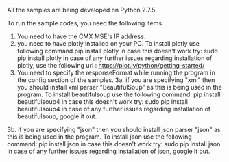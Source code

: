 All the samples are being developed on Python 2.7.5

To run the sample codes, you need the following items.

1. You need to have the CMX MSE's IP address.
2. you need to have plotly installed on your PC.
	To install plotly use following command
		pip install plotly
		in case this doesn't work try: sudo pip install plotly
		in case of any further issues regarding installation of plotly, use the following url : https://plot.ly/python/getting-started/
3. You need to specify the responseFormat while running the program in the config section of the samples.
3a.	if you are specifying "xml" then you should install xml parser "BeautifulSoup" as this is being used in the program. 
	To install beautifulsoup use the following command:
		pip install beautifulsoup4
		in case this doesn't work try: sudo pip install beautifulsoup4
		in case of any further issues regarding installation of beautifulsoup, google it out.

3b. if you are specifying "json" then you should install json parser "json" as this is being used in the program. 
	To install json use the following command:
		pip install json
		in case this doesn't work try: sudo pip install json
		in case of any further issues regarding installation of json, google it out.
